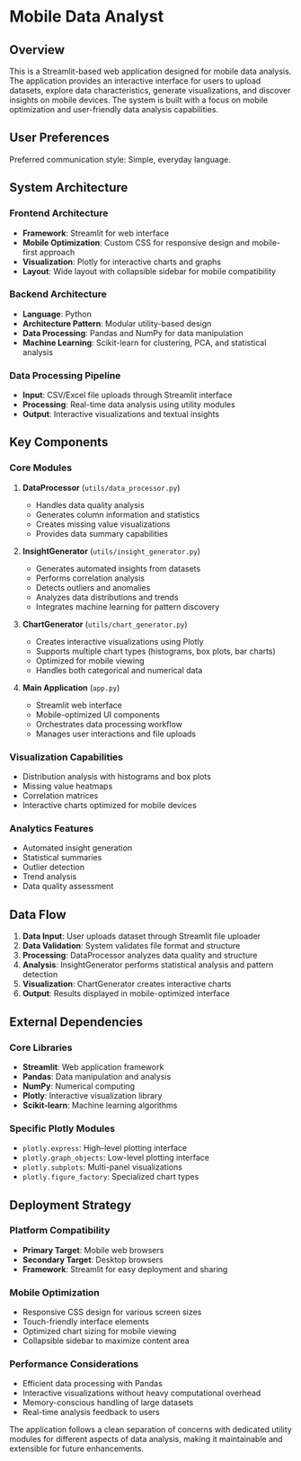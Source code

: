 # Mobile Data Analyst

## Overview

This is a Streamlit-based web application designed for mobile data analysis. The application provides an interactive interface for users to upload datasets, explore data characteristics, generate visualizations, and discover insights on mobile devices. The system is built with a focus on mobile optimization and user-friendly data analysis capabilities.

## User Preferences

Preferred communication style: Simple, everyday language.

## System Architecture

### Frontend Architecture
- **Framework**: Streamlit for web interface
- **Mobile Optimization**: Custom CSS for responsive design and mobile-first approach
- **Visualization**: Plotly for interactive charts and graphs
- **Layout**: Wide layout with collapsible sidebar for mobile compatibility

### Backend Architecture
- **Language**: Python
- **Architecture Pattern**: Modular utility-based design
- **Data Processing**: Pandas and NumPy for data manipulation
- **Machine Learning**: Scikit-learn for clustering, PCA, and statistical analysis

### Data Processing Pipeline
- **Input**: CSV/Excel file uploads through Streamlit interface
- **Processing**: Real-time data analysis using utility modules
- **Output**: Interactive visualizations and textual insights

## Key Components

### Core Modules

1. **DataProcessor** (`utils/data_processor.py`)
   - Handles data quality analysis
   - Generates column information and statistics
   - Creates missing value visualizations
   - Provides data summary capabilities

2. **InsightGenerator** (`utils/insight_generator.py`)
   - Generates automated insights from datasets
   - Performs correlation analysis
   - Detects outliers and anomalies
   - Analyzes data distributions and trends
   - Integrates machine learning for pattern discovery

3. **ChartGenerator** (`utils/chart_generator.py`)
   - Creates interactive visualizations using Plotly
   - Supports multiple chart types (histograms, box plots, bar charts)
   - Optimized for mobile viewing
   - Handles both categorical and numerical data

4. **Main Application** (`app.py`)
   - Streamlit web interface
   - Mobile-optimized UI components
   - Orchestrates data processing workflow
   - Manages user interactions and file uploads

### Visualization Capabilities
- Distribution analysis with histograms and box plots
- Missing value heatmaps
- Correlation matrices
- Interactive charts optimized for mobile devices

### Analytics Features
- Automated insight generation
- Statistical summaries
- Outlier detection
- Trend analysis
- Data quality assessment

## Data Flow

1. **Data Input**: User uploads dataset through Streamlit file uploader
2. **Data Validation**: System validates file format and structure
3. **Processing**: DataProcessor analyzes data quality and structure
4. **Analysis**: InsightGenerator performs statistical analysis and pattern detection
5. **Visualization**: ChartGenerator creates interactive charts
6. **Output**: Results displayed in mobile-optimized interface

## External Dependencies

### Core Libraries
- **Streamlit**: Web application framework
- **Pandas**: Data manipulation and analysis
- **NumPy**: Numerical computing
- **Plotly**: Interactive visualization library
- **Scikit-learn**: Machine learning algorithms

### Specific Plotly Modules
- `plotly.express`: High-level plotting interface
- `plotly.graph_objects`: Low-level plotting interface
- `plotly.subplots`: Multi-panel visualizations
- `plotly.figure_factory`: Specialized chart types

## Deployment Strategy

### Platform Compatibility
- **Primary Target**: Mobile web browsers
- **Secondary Target**: Desktop browsers
- **Framework**: Streamlit for easy deployment and sharing

### Mobile Optimization
- Responsive CSS design for various screen sizes
- Touch-friendly interface elements
- Optimized chart sizing for mobile viewing
- Collapsible sidebar to maximize content area

### Performance Considerations
- Efficient data processing with Pandas
- Interactive visualizations without heavy computational overhead
- Memory-conscious handling of large datasets
- Real-time analysis feedback to users

The application follows a clean separation of concerns with dedicated utility modules for different aspects of data analysis, making it maintainable and extensible for future enhancements.